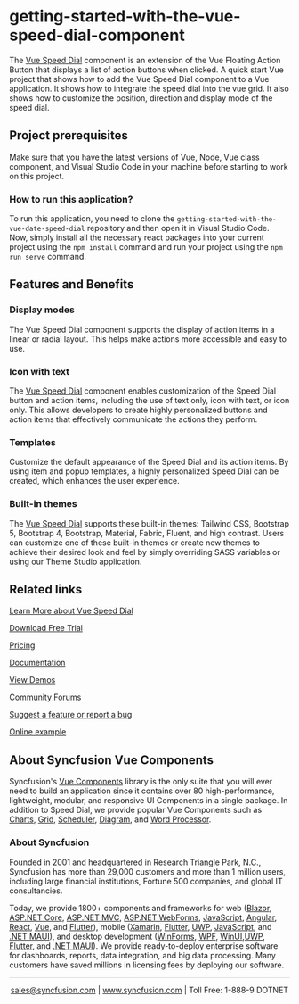 # getting-started-with-the-vue-speed-dial-component
The [Vue Speed Dial](https://www.syncfusion.com/vue-components/vue-speed-dial?utm_source=github&utm_medium=listing&utm_campaign=vue-speed-dial-github-samples) component is an extension of the Vue Floating Action Button that displays a list of action buttons when clicked. A quick start Vue project that shows how to add the Vue Speed Dial component to a Vue application. It shows how to integrate the speed dial into the vue grid. It also shows how to customize the position, direction and display mode of the speed dial.

## Project prerequisites

Make sure that you have the latest versions of Vue, Node, Vue class component, and Visual Studio Code in your machine before starting to work on this project.

### How to run this application?

To run this application, you need to clone the `getting-started-with-the-vue-date-speed-dial` repository and then open it in Visual Studio Code. Now, simply install all the necessary react packages into your current project using the `npm install` command and run your project using the `npm run serve` command.

## Features and Benefits

### Display modes

The Vue Speed Dial component supports the display of action items in a linear or radial layout. This helps make actions more accessible and easy to use.

### Icon with text

The [Vue Speed Dial](https://www.syncfusion.com/vue-components/vue-speed-dial?utm_source=github&utm_medium=listing&utm_campaign=vue-speed-dial-github-samples) component enables customization of the Speed Dial button and action items, including the use of text only, icon with text, or icon only. This allows developers to create highly personalized buttons and action items that effectively communicate the actions they perform.

### Templates

Customize the default appearance of the Speed Dial and its action items. By using item and popup templates, a highly personalized Speed Dial can be created, which enhances the user experience.

### Built-in themes

The [Vue Speed Dial](https://www.syncfusion.com/vue-components/vue-speed-dial?utm_source=github&utm_medium=listing&utm_campaign=vue-speed-dial-github-samples) supports these built-in themes: Tailwind CSS, Bootstrap 5, Bootstrap 4, Bootstrap, Material, Fabric, Fluent, and high contrast. Users can customize one of these built-in themes or create new themes to achieve their desired look and feel by simply overriding SASS variables or using our Theme Studio application.

## Related links
[Learn More about Vue Speed Dial](https://www.syncfusion.com/vue-components/vue-speed-dial?utm_source=github&utm_medium=listing&utm_campaign=vue-speed-dial-github-samples)

[Download Free Trial](https://www.syncfusion.com/downloads/vue?utm_source=github&utm_medium=listing&utm_campaign=vue-grid-github-samples)

[Pricing](https://www.syncfusion.com/sales/teamlicense?utm_source=github&utm_medium=listing&utm_campaign=vue-speed-dial-github-samples)

[Documentation](https://ej2.syncfusion.com/vue/documentation/speed-dial/getting-started?utm_source=github&utm_medium=listing&utm_campaign=vue-speed-dial-github-samples)

[View Demos](https://github.com/SyncfusionExamples/getting-started-with-the-vue-speed-dial-component?utm_source=github&utm_medium=listing&utm_campaign=vue-speed-dial-github-samples)

[Community Forums](https://www.syncfusion.com/forums/vue-components?utm_source=github&utm_medium=listing&utm_campaign=vue-speed-dial-github-samples)

[Suggest a feature or report a bug](https://www.syncfusion.com/feedback/vue?utm_source=github&utm_medium=listing&utm_campaign=vue-speed-dial-github-samples)

[Online example](https://ej2.syncfusion.com/vue/demos/#/bootstrap5/speed-dial/default.html?utm_source=github&utm_medium=listing&utm_campaign=vue-speed-dial-github-samples)

## About Syncfusion Vue Components

Syncfusion's [Vue Components](https://www.syncfusion.com/vue-components?utm_source=github&utm_medium=listing&utm_campaign=vue-speed-dial-github-samples) library is the only suite that you will ever need to build an application since it contains over 80 high-performance, lightweight, modular, and responsive UI Components in a single package. In addition to Speed Dial, we provide popular Vue Components such as [Charts](https://www.syncfusion.com/vue-components/vue-charts?utm_source=github&utm_medium=listing&utm_campaign=vue-speed-dial-github-samples), [Grid](https://www.syncfusion.com/vue-components/vue-grid?utm_source=github&utm_medium=listing&utm_campaign=vue-speed-dial-github-samples), [Scheduler](https://www.syncfusion.com/vue-components/vue-scheduler?utm_source=github&utm_medium=listing&utm_campaign=vue-speed-dial-github-samples), [Diagram](https://www.syncfusion.com/vue-components/vue-diagram?utm_source=github&utm_medium=listing&utm_campaign=vue-speed-dial-github-samples), and [Word Processor](https://www.syncfusion.com/vue-components/vue-word-processor?utm_source=github&utm_medium=listing&utm_campaign=vue-speed-dial-github-samples).

### About Syncfusion
Founded in 2001 and headquartered in Research Triangle Park, N.C., Syncfusion has more than 29,000 customers and more than 1 million users, including large financial institutions, Fortune 500 companies, and global IT consultancies.

Today, we provide 1800+ components and frameworks for web ([Blazor](https://www.syncfusion.com/blazor-components?utm_source=github&utm_medium=listing&utm_campaign=vue-speed-dial-github-samples), [ASP.NET Core](https://www.syncfusion.com/aspnet-core-ui-controls?utm_source=github&utm_medium=listing&utm_campaign=vue-speed-dial-github-samples), [ASP.NET MVC](https://www.syncfusion.com/aspnet-mvc-ui-controls?utm_source=github&utm_medium=listing&utm_campaign=vue-speed-dial-github-samples), [ASP.NET WebForms](https://www.syncfusion.com/jquery/aspnet-webforms-ui-controls?utm_source=github&utm_medium=listing&utm_campaign=vue-speed-dial-github-samples), [JavaScript](https://www.syncfusion.com/javascript-ui-controls?utm_source=github&utm_medium=listing&utm_campaign=vue-speed-dial-github-samples), [Angular](https://www.syncfusion.com/angular-components?utm_source=github&utm_medium=listing&utm_campaign=vue-speed-dial-github-samples), [React](https://www.syncfusion.com/react-components?utm_source=github&utm_medium=listing&utm_campaign=vue-speed-dial-github-samples), [Vue](https://www.syncfusion.com/vue-components?utm_source=github&utm_medium=listing&utm_campaign=vue-speed-dial-github-samples), and [Flutter](https://www.syncfusion.com/flutter-widgets?utm_source=github&utm_medium=listing&utm_campaign=vue-speed-dial-github-samples)), mobile ([Xamarin](https://www.syncfusion.com/xamarin-ui-controls?utm_source=github&utm_medium=listing&utm_campaign=vue-speed-dial-github-samples), [Flutter](https://www.syncfusion.com/flutter-widgets?utm_source=github&utm_medium=listing&utm_campaign=vue-speed-dial-github-samples), [UWP](https://www.syncfusion.com/uwp-ui-controls?utm_source=github&utm_medium=listing&utm_campaign=vue-speed-dial-github-samples), [JavaScript](https://www.syncfusion.com/javascript-ui-controls?utm_source=github&utm_medium=listing&utm_campaign=vue-speed-dial-github-samples), and [.NET MAUI](https://www.syncfusion.com/maui-controls?utm_source=github&utm_medium=listing&utm_campaign=vue-speed-dial-github-samples)), and desktop development ([WinForms](https://www.syncfusion.com/winforms-ui-controls?utm_source=github&utm_medium=listing&utm_campaign=vue-speed-dial-github-samples), [WPF](https://www.syncfusion.com/wpf-controls?utm_source=github&utm_medium=listing&utm_campaign=vue-speed-dial-github-samples), [WinUI](https://www.syncfusion.com/winui-controls?utm_source=github&utm_medium=listing&utm_campaign=vue-speed-dial-github-samples),[UWP](https://www.syncfusion.com/uwp-ui-controls?utm_source=github&utm_medium=listing&utm_campaign=vue-speed-dial-github-samples), [Flutter](https://www.syncfusion.com/flutter-widgets?utm_source=github&utm_medium=listing&utm_campaign=vue-speed-dial-github-samples), and [.NET MAUI](https://www.syncfusion.com/maui-controls?utm_source=github&utm_medium=listing&utm_campaign=vue-speed-dial-github-samples)). We provide ready-to-deploy enterprise software for dashboards, reports, data integration, and big data processing. Many customers have saved millions in licensing fees by deploying our software.

<hr style="height:0.3px;border:none;color:lightgrey;background-color:lightgrey;" />

<p align="center">
<a href="mailto:sales@syncfusion.com?Subject=Syncfusion Vue Speed Dial - GitHub" target="_top">sales@syncfusion.com</a> | <a href="https://www.syncfusion.com?utm_source=github&utm_medium=listing&utm_campaign=vue-speed-dial-github-samples)">www.syncfusion.com</a> | Toll Free: 1-888-9 DOTNET <br>
</p>
